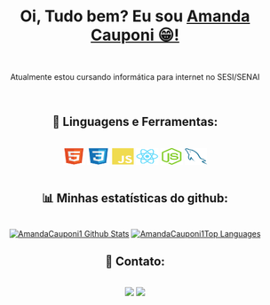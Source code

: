 <div>
  <h1 align="center">
    Oi, Tudo bem? Eu sou 
    <a href="linkedin.com/in/amanda-cauponi-3a9aa22a1" target="_blank">Amanda Cauponi 😁!</a>
  </h1><br>
  <div align="center">
    <p>Atualmente estou cursando informática para internet no SESI/SENAI</p>
  </div>
</div>

<div align="center" valign="top"><br>
  <h2>🚀 Linguagens e Ferramentas:</h2><br>
  <img align="center" alt="HTML" height="30" width="40" src="https://raw.githubusercontent.com/devicons/devicon/master/icons/html5/html5-original.svg">
  <img align="center" alt="CSS" height="30" width="40" src="https://raw.githubusercontent.com/devicons/devicon/master/icons/css3/css3-original.svg">
  <img align="center" alt="Js" height="30" width="40" src="https://raw.githubusercontent.com/devicons/devicon/master/icons/javascript/javascript-plain.svg">
  <img align="center" alt="React" height="30" width="40" src="https://github.com/devicons/devicon/blob/master/icons/react/react-original.svg">  
  <img align="center" alt="nodejs" height="30" width="40" src="https://raw.githubusercontent.com/devicons/devicon/master/icons/nodejs/nodejs-original.svg">
  <img align="center" alt="mySQL" height="30" width="40" src="https://github.com/devicons/devicon/blob/master/icons/mysql/mysql-plain.svg">
</div><br>

<div align="center">
  <h2>📊 Minhas estatísticas do github:</h2><br>
    <a href="https://github.com/AmandaCauponi1/AmandaCauponi1.git"><img alt="AmandaCauponi1 Github Stats" height="180em" width="410em" src="https://github-readme-stats.vercel.app/api?username=AmandaCauponi1&show_icons=true&count_private=true&theme=holi&hide_border=true" /></a>
    <a href="https://github.com/AmandaCauponi1/AmandaCauponi1.git"><img alt="AmandaCauponi1Top Languages" height="180em" width="410em" src="https://github-readme-stats.vercel.app/api/top-langs/?username=AmandaCauponi1&langs_count=8&count_private=true&layout=compact&theme=holi&hide_border=true&" /></a>
</div>

<div align="center">
  <h2>📧 Contato:</h2><br>
  <a href="linkedin.com/in/amanda-cauponi-3a9aa22a1" target="_blank"><img src="https://img.shields.io/badge/-LinkedIn-%230077B5?style=for-the-badge&logo=linkedin&logoColor=white" target="_blank"></a> 
  <a href="mailto:amandanicolly491@gmail.com"><img src="https://img.shields.io/badge/-Gmail-%23333?style=for-the-badge&logo=gmail&logoColor=red" target="_blank"></a>
</div>
